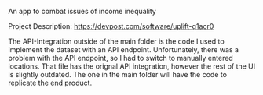 An app to combat issues of income inequality

Project Description: https://devpost.com/software/uplift-q1acr0

The API-Integration outside of the main folder is the code I used to implement the dataset with an API endpoint. Unfortunately, there was a problem with the API endpoint, so I had to switch to manually entered locations.
That file has the orignal API integration, however the rest of the UI is slightly outdated. The one in the main folder will have the code to replicate the end product.
